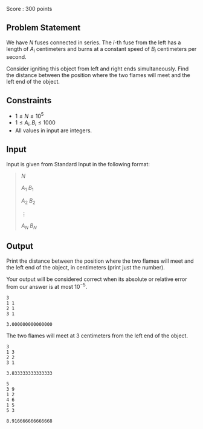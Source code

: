 Score : $300$ points

## Problem Statement

We have $N$ fuses connected in series. The $i$-th fuse from the left has a length of $A_i$ centimeters and burns at a constant speed of $B_i$ centimeters per second.

Consider igniting this object from left and right ends simultaneously. Find the distance between the position where the two flames will meet and the left end of the object.

## Constraints

- $1 \leq N \leq 10^5$
- $1 \leq A_i,B_i \leq 1000$
- All values in input are integers.

## Input

Input is given from Standard Input in the following format:

> $N$
> 
> $A_1$ $B_1$
> 
> $A_2$ $B_2$
> 
> $\vdots$
> 
> $A_N$ $B_N$

## Output

Print the distance between the position where the two flames will meet and the left end of the object, in centimeters (print just the number).

Your output will be considered correct when its absolute or relative error from our answer is at most $10^{-5}$.

```input1
3
1 1
2 1
3 1
```

```output1
3.000000000000000
```

The two flames will meet at $3$ centimeters from the left end of the object.

```input2
3
1 3
2 2
3 1
```

```output2
3.833333333333333
```

```input3
5
3 9
1 2
4 6
1 5
5 3
```

```output3
8.916666666666668
```